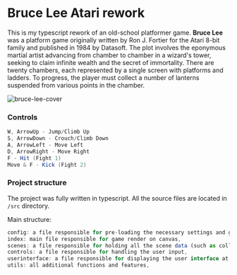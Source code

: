 # Bruce Lee Atari rework

This is my typescript rework of an old-school platformer game. **Bruce Lee** was a platform game originally written by Ron J. Fortier for the Atari 8-bit family and published in 1984 by Datasoft. The plot involves the eponymous martial artist advancing from chamber to chamber in a wizard's tower, seeking to claim infinite wealth and the secret of immortality. There are twenty chambers, each represented by a single screen with platforms and ladders. To progress, the player must collect a number of lanterns suspended from various points in the chamber.

![bruce-lee-cover](https://i.imgur.com/MmzTukm.png)

### Controls
```c#
W, ArrowUp - Jump/Climb Up
S, ArrowDown - Crouch/Climb Down
A, ArrowLeft - Move Left
D, ArrowRight - Move Right
F - Hit (Fight 1)
Move & F - Kick (Fight 2)
```
### Project structure
The project was fully written in typescript. All the source files are located in `/src` directory.

Main structure:
```js
config: a file responsible for pre-loading the necessary settings and game configuration,
index: main file responsible for game render on canvas,
scenes: a file responsible for holding all the scene data (such as colliders, triggers, traps, locations),
controls: a file responsible for handling the user input,
userinterface: a file responsible for displaying the user interface at the top,
utils: all additional functions and features,
```
